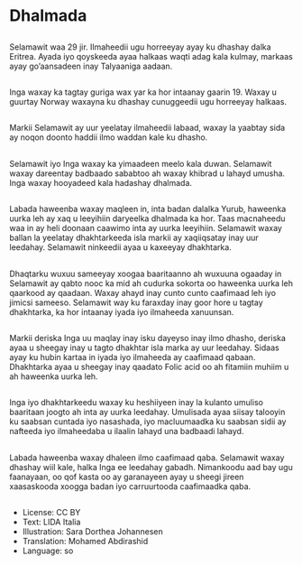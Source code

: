 # Dhalmada

##
Selamawit waa 29 jir. Ilmaheedii ugu horreeyay ayay ku dhashay dalka Eritrea. Ayada iyo qoyskeeda ayaa halkaas waqti adag kala kulmay, markaas ayay go’aansadeen inay Talyaaniga aadaan.

##
Inga waxay ka tagtay guriga wax yar ka hor intaanay gaarin 19. Waxay u guurtay Norway waxayna ku dhashay cunuggeedii ugu horreeyay halkaas.

##
Markii Selamawit ay uur yeelatay ilmaheedii labaad, waxay la yaabtay sida ay noqon doonto haddii ilmo waddan kale ku dhasho.

##
Selamawit iyo Inga waxay ka yimaadeen meelo kala duwan. Selamawit waxay dareentay badbaado sababtoo ah waxay khibrad u lahayd umusha. Inga waxay hooyadeed kala hadashay dhalmada.

##
Labada haweenba waxay maqleen in, inta badan dalalka Yurub, haweenka uurka leh ay xaq u leeyihiin daryeelka dhalmada ka hor. Taas macnaheedu waa in ay heli doonaan caawimo inta ay uurka leeyihiin. Selamawit waxay ballan la yeelatay dhakhtarkeeda isla markii ay xaqiiqsatay inay uur leedahay. Selamawit ninkeedii ayaa u kaxeeyay dhakhtarka.

##
Dhaqtarku wuxuu sameeyay xoogaa baaritaanno ah wuxuuna ogaaday in Selamawit ay qabto nooc ka mid ah cudurka sokorta oo haweenka uurka leh qaarkood ay qaadaan. Waxay ahayd inay cunto cunto caafimaad leh iyo jimicsi sameeso. Selamawit way ku faraxday inay goor hore u tagtay dhakhtarka, ka hor intaanay iyada iyo ilmaheeda xanuunsan.

##
Markii deriska Inga uu maqlay inay isku dayeyso inay ilmo dhasho, deriska ayaa u sheegay inay u tagto dhakhtar isla marka ay uur leedahay. Sidaas ayay ku hubin kartaa in iyada iyo ilmaheeda ay caafimaad qabaan. Dhakhtarka ayaa u sheegay inay qaadato Folic acid oo ah fitamiin muhiim u ah haweenka uurka leh.

##
Inga iyo dhakhtarkeedu waxay ku heshiiyeen inay la kulanto umuliso baaritaan joogto ah inta ay uurka leedahay. Umulisada ayaa siisay talooyin ku saabsan cuntada iyo nasashada, iyo macluumaadka ku saabsan sidii ay nafteeda iyo ilmaheedaba u ilaalin lahayd una badbaadi lahayd.

##
Labada haweenba waxay dhaleen ilmo caafimaad qaba. Selamawit waxay dhashay wiil kale, halka Inga ee leedahay gabadh. Nimankoodu aad bay ugu faanayaan, oo qof kasta oo ay garanayeen ayay u sheegi jireen xaasaskooda xoogga badan iyo carruurtooda caafimaadka qaba.

##
* License: CC BY
* Text: LIDA Italia
* Illustration: Sara Dorthea Johannesen
* Translation: Mohamed Abdirashid
* Language: so
